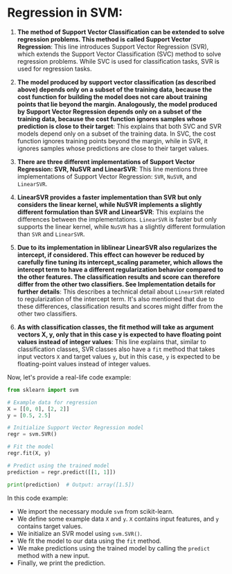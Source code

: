 # Regression in SVM:

1. **The method of Support Vector Classification can be extended to solve regression problems. This method is called Support Vector Regression**: This line introduces Support Vector Regression (SVR), which extends the Support Vector Classification (SVC) method to solve regression problems. While SVC is used for classification tasks, SVR is used for regression tasks.

2. **The model produced by support vector classification (as described above) depends only on a subset of the training data, because the cost function for building the model does not care about training points that lie beyond the margin. Analogously, the model produced by Support Vector Regression depends only on a subset of the training data, because the cost function ignores samples whose prediction is close to their target**: This explains that both SVC and SVR models depend only on a subset of the training data. In SVC, the cost function ignores training points beyond the margin, while in SVR, it ignores samples whose predictions are close to their target values.

3. **There are three different implementations of Support Vector Regression: SVR, NuSVR and LinearSVR**: This line mentions three implementations of Support Vector Regression: `SVR`, `NuSVR`, and `LinearSVR`.

4. **LinearSVR provides a faster implementation than SVR but only considers the linear kernel, while NuSVR implements a slightly different formulation than SVR and LinearSVR**: This explains the differences between the implementations. `LinearSVR` is faster but only supports the linear kernel, while `NuSVR` has a slightly different formulation than `SVR` and `LinearSVR`.

5. **Due to its implementation in liblinear LinearSVR also regularizes the intercept, if considered. This effect can however be reduced by carefully fine tuning its intercept_scaling parameter, which allows the intercept term to have a different regularization behavior compared to the other features. The classification results and score can therefore differ from the other two classifiers. See Implementation details for further details**: This describes a technical detail about `LinearSVR` related to regularization of the intercept term. It's also mentioned that due to these differences, classification results and scores might differ from the other two classifiers.

6. **As with classification classes, the fit method will take as argument vectors X, y, only that in this case y is expected to have floating point values instead of integer values**: This line explains that, similar to classification classes, SVR classes also have a `fit` method that takes input vectors `X` and target values `y`, but in this case, `y` is expected to be floating-point values instead of integer values.

Now, let's provide a real-life code example:

```python
from sklearn import svm

# Example data for regression
X = [[0, 0], [2, 2]]
y = [0.5, 2.5]

# Initialize Support Vector Regression model
regr = svm.SVR()

# Fit the model
regr.fit(X, y)

# Predict using the trained model
prediction = regr.predict([[1, 1]])

print(prediction)  # Output: array([1.5])
```

In this code example:

- We import the necessary module `svm` from scikit-learn.
- We define some example data `X` and `y`. `X` contains input features, and `y` contains target values.
- We initialize an SVR model using `svm.SVR()`.
- We fit the model to our data using the `fit` method.
- We make predictions using the trained model by calling the `predict` method with a new input.
- Finally, we print the prediction.
